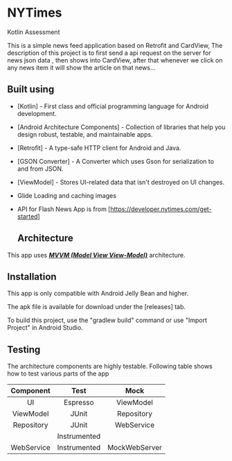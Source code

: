 # NYTimes

Kotlin Assessment

This is a simple news feed application based on Retrofit and CardView, The description of this project is to first send a api request on the server for news json data , then shows into CardView, after that whenever we click on any news item it will show the article on that news...

## Built using
- [Kotlin] - First class and official programming language for Android development.
- [Android Architecture Components] - Collection of libraries that help you design robust, testable, and maintainable apps.
- [Retrofit] - A type-safe HTTP client for Android and Java.
- [GSON Converter] - A Converter which uses Gson for serialization to and from JSON.
- [ViewModel] - Stores UI-related data that isn't destroyed on UI changes. 
- Glide Loading and caching images
- API for Flash News App is from  [https://developer.nytimes.com/get-started]

  ## Architecture
This app uses [***MVVM (Model View View-Model)***](https://developer.android.com/jetpack/docs/guide#recommended-app-arch) architecture.

## Installation
This app is only compatible with Android Jelly Bean and higher.

The apk file is available for download under the [releases] tab.

To build this project, use the "gradlew build" command or use "Import Project" in Android Studio.

## Testing
The architecture components are highly testable. Following table shows how to test various parts of the app

|  Component |     Test     |        Mock        |
|:----------:|:------------:|:------------------:|
|     UI     |   Espresso   |      ViewModel     |
|  ViewModel |     JUnit    |     Repository     |
| Repository |     JUnit    |    WebService      |
|            | Instrumented |                    |
| WebService | Instrumented |    MockWebServer   |


